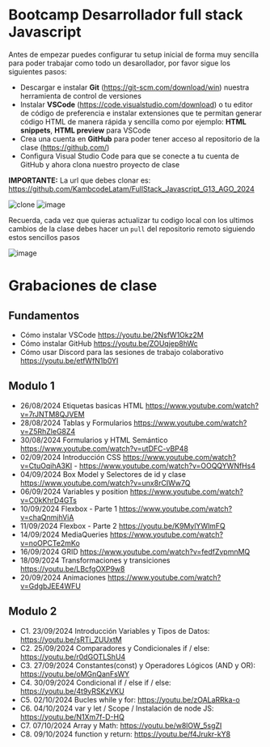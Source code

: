 # Bootcamp Desarrollador full stack Javascript

Antes de empezar puedes configurar tu setup inicial de forma muy sencilla para poder trabajar como todo un desarollador, por favor sigue los siguientes pasos:

- Descargar e instalar **Git** (https://git-scm.com/download/win) nuestra herramienta de control de versiones
- Instalar **VSCode** (https://code.visualstudio.com/download) o tu editor de código de preferencia e instalar extensiones que te permitan generar código HTML de manera rápida y sencilla como por ejemplo: **HTML snippets**, **HTML preview** para VSCode
- Crea una cuenta en **GitHub** para poder tener acceso al repositorio de la clase (https://github.com/)
- Configura Visual Studio Code para que se conecte a tu cuenta de GitHub y ahora clona nuestro proyecto de clase

**IMPORTANTE:** La url que debes clonar es: https://github.com/KambcodeLatam/FullStack_Javascript_G13_AGO_2024

![clone](https://github.com/kambcode/FullStack_Javascript_G3_2023_09_04/assets/137812574/b49be206-5c67-40e8-a567-bdd957c549eb)
![image](https://github.com/KamiloMontoya/kambcode_g1/assets/11945476/ca0ce2ad-72ec-431d-b3e1-55b84c64ec13)

Recuerda, cada vez que quieras actualizar tu codigo local con los ultimos cambios de la clase debes hacer un `pull` del repositorio remoto siguiendo estos sencillos pasos

![image](https://github.com/KamiloMontoya/kambcode_g1/assets/11945476/8d8f7da6-aa4c-4d67-9dec-59cd360bda0f)

# Grabaciones de clase
## Fundamentos
- Cómo instalar VSCode https://youtu.be/2NsfW1Okz2M
- Cómo instalar GitHub https://youtu.be/ZOUqjep8hWc
- Cómo usar Discord para las sesiones de trabajo colaborativo https://youtu.be/etfWfN1b0YI
## Modulo 1
- 26/08/2024 Etiquetas basicas HTML https://www.youtube.com/watch?v=7rJNTM8QJVEM
- 28/08/2024 Tablas y Formularios   https://www.youtube.com/watch?v=Z5RhZleG8Z4
- 30/08/2024 Formularios y HTML Semántico  https://www.youtube.com/watch?v=utDFC-vBP48
- 02/09/2024 Introducción CSS  https://www.youtube.com/watch?v=CtuOqihA3KI - https://www.youtube.com/watch?v=OOQQYWNfHs4
- 04/09/2024 Box Model y Selectores de id y clase  https://www.youtube.com/watch?v=unx8rCIWw7Q
- 06/09/2024 Variables y position https://www.youtube.com/watch?v=C0kKhrD4GTs
- 10/09/2024 Flexbox - Parte 1  https://www.youtube.com/watch?v=chaQnmjhViA
- 11/09/2024 Flexbox - Parte 2  https://youtu.be/K9MylYWlmFQ
- 14/09/2024 MediaQueries https://www.youtube.com/watch?v=noOPCTe2mKo
- 16/09/2024 GRID https://www.youtube.com/watch?v=fedfZvpmnMQ
- 18/09/2024 Transformaciones y transiciones  https://youtu.be/LBcfgOXP9w8
- 20/09/2024 Animaciones  https://www.youtube.com/watch?v=GdgbJEE4WFU

## Modulo 2
- C1. 23/09/2024 Introducción Variables y Tipos de Datos: https://youtu.be/sRTi_ZUUxtM
- C2. 25/09/2024 Comparadores y Condicionales if / else: https://youtu.be/r0dGOTLShU4
- C3. 27/09/2024 Constantes(const) y Operadores Lógicos (AND y OR): https://youtu.be/oMGnQanFsWY
- C4. 30/09/2024 Condicional if / else if / else: https://youtu.be/4t9yRSKzVKU
- C5. 02/10/2024 Bucles while y for: https://youtu.be/zOALaRRka-o
- C6. 04/10/2024 var y let / Scope / Instalación de node JS: https://youtu.be/N1Xm7f-D-HQ
- C7. 07/10/2024 Array y Math: https://youtu.be/w8lOW_5sgZI
- C8. 09/10/2024 function y return: https://youtu.be/f4Jrukr-kY8